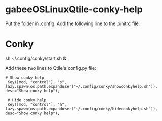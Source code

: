# gabeeOSLinuxQtile-conky-help

Put the folder in .config.
Add the following line to the .xinitrc file:

# Conky
sh ~/.config/conky/start.sh &

Add these two lines to Qtile's config.py file:

    # Show conky help
     Key([mod, "control"], "s", lazy.spawn(os.path.expanduser("~/.config/conky/showconkyhelp.sh")), desc="Show conky help"),
    
     # Hide conky help
     Key([mod, "control"], "h", lazy.spawn(os.path.expanduser("~/.config/conky/hideconkyhelp.sh")), desc="Show conky help"),

